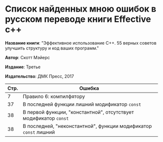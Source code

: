 # Список найденных мною ошибок в русском переводе книги Effective c++

**Название книги**: "Эффективное использование C++. 55 верных советов улучшить структуру и код ваших программ."

**Автор**: Скотт Мэйерс

**Издание**: Третье

**Издательство**: ДМК Пресс, 2017

| Стр. | Ошибка |
|------|--------|
|  7   | Правило 6: компилфятору |
|  37  | В последней функции лишний модификатор `const` |
|  38  | В первой функции, "константной", отсутствует модификатор `const`|
|  38  | В последней, "неконстантной", функции модификатор `const` лишний|
